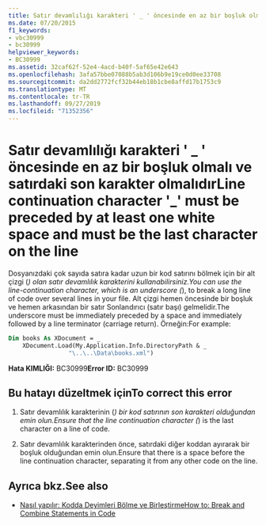 ```yaml
---
title: Satır devamlılığı karakteri ' _ ' öncesinde en az bir boşluk olmalı ve satırdaki son karakter olmalıdır
ms.date: 07/20/2015
f1_keywords:
- vbc30999
- bc30999
helpviewer_keywords:
- BC30999
ms.assetid: 32caf62f-52e4-4acd-b40f-5af65e42e643
ms.openlocfilehash: 3afa57bbe07088b5ab3d106b9e19ce0d0ee33708
ms.sourcegitcommit: da2dd2772fcf32b44eb18b1cbe8affd17b1753c9
ms.translationtype: MT
ms.contentlocale: tr-TR
ms.lasthandoff: 09/27/2019
ms.locfileid: "71352356"
---
```

# <a name="line-continuation-character-_-must-be-preceded-by-at-least-one-white-space-and-must-be-the-last-character-on-the-line"></a><span data-ttu-id="6275f-102">Satır devamlılığı karakteri ' _ ' öncesinde en az bir boşluk olmalı ve satırdaki son karakter olmalıdır</span><span class="sxs-lookup"><span data-stu-id="6275f-102">Line continuation character '_' must be preceded by at least one white space and must be the last character on the line</span></span>
<span data-ttu-id="6275f-103">Dosyanızdaki çok sayıda satıra kadar uzun bir kod satırını bölmek için bir alt çizgi (_) olan satır devamlılık karakterini kullanabilirsiniz.</span><span class="sxs-lookup"><span data-stu-id="6275f-103">You can use the line-continuation character, which is an underscore (_), to break a long line of code over several lines in your file.</span></span> <span data-ttu-id="6275f-104">Alt çizgi hemen öncesinde bir boşluk ve hemen arkasından bir satır Sonlandırıcı (satır başı) gelmelidir.</span><span class="sxs-lookup"><span data-stu-id="6275f-104">The underscore must be immediately preceded by a space and immediately followed by a line terminator (carriage return).</span></span> <span data-ttu-id="6275f-105">Örneğin:</span><span class="sxs-lookup"><span data-stu-id="6275f-105">For example:</span></span>  
  
```vb  
Dim books As XDocument = _  
    XDocument.Load(My.Application.Info.DirectoryPath & _  
                 "\..\..\Data\books.xml")  
```  
  
 <span data-ttu-id="6275f-106">**Hata KIMLIĞI:** BC30999</span><span class="sxs-lookup"><span data-stu-id="6275f-106">**Error ID:** BC30999</span></span>  
  
## <a name="to-correct-this-error"></a><span data-ttu-id="6275f-107">Bu hatayı düzeltmek için</span><span class="sxs-lookup"><span data-stu-id="6275f-107">To correct this error</span></span>  
  
1. <span data-ttu-id="6275f-108">Satır devamlılık karakterinin (_) bir kod satırının son karakteri olduğundan emin olun.</span><span class="sxs-lookup"><span data-stu-id="6275f-108">Ensure that the line continuation character (_) is the last character on a line of code.</span></span>  
  
2. <span data-ttu-id="6275f-109">Satır devamlılık karakterinden önce, satırdaki diğer koddan ayırarak bir boşluk olduğundan emin olun.</span><span class="sxs-lookup"><span data-stu-id="6275f-109">Ensure that there is a space before the line continuation character, separating it from any other code on the line.</span></span>  
  
## <a name="see-also"></a><span data-ttu-id="6275f-110">Ayrıca bkz.</span><span class="sxs-lookup"><span data-stu-id="6275f-110">See also</span></span>

- [<span data-ttu-id="6275f-111">Nasıl yapılır: Kodda Deyimleri Bölme ve Birleştirme</span><span class="sxs-lookup"><span data-stu-id="6275f-111">How to: Break and Combine Statements in Code</span></span>](../../visual-basic/programming-guide/program-structure/how-to-break-and-combine-statements-in-code.md)
